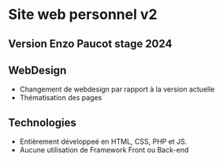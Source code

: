 # Site web personnel v2
## Version Enzo Paucot stage 2024

## WebDesign
- Changement de webdesign par rapport à la version actuelle
- Thématisation des pages

## Technologies
- Entièrement développeé en HTML, CSS, PHP et JS.
- Aucune utilisation de Framework Front ou Back-end



